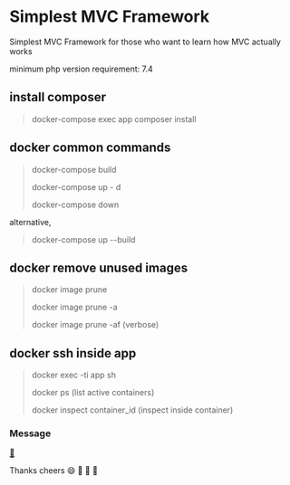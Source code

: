 # Simplest MVC Framework

Simplest MVC Framework for those who want to learn how MVC actually works

minimum php version requirement: 7.4

## install composer
> docker-compose exec app composer install

## docker common commands
> docker-compose build
> 
> docker-compose up - d
> 
> docker-compose down

alternative,
> docker-compose up --build

## docker remove unused images
> docker image prune
> 
> docker image prune -a
> 
> docker image prune -af (verbose)

## docker ssh inside app
> docker exec -ti app sh
> 
> docker ps (list active containers)
> 
> docker inspect container_id (inspect inside container)

### Message
<a href="https://bivek.ca" target="_blank" title="Contact Form">:love_letter:</a>

Thanks cheers :smile: :gift_heart: :love_letter: :rose: